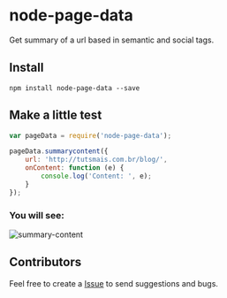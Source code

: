 # node-page-data
Get summary of a url based in semantic and social tags.

## Install
`npm install node-page-data --save`

## Make a little test
```js
var pageData = require('node-page-data');

pageData.summarycontent({
	url: 'http://tutsmais.com.br/blog/',
	onContent: function (e) {
		console.log('Content: ', e);
	}
});
```
### You will see:
![summary-content](https://f.cloud.github.com/assets/736728/442248/f939209e-b141-11e2-8cdf-1a89eb8bc465.png)

## Contributors
Feel free to create a [Issue](https://github.com/felquis/node-page-data/issues) to send suggestions and bugs.